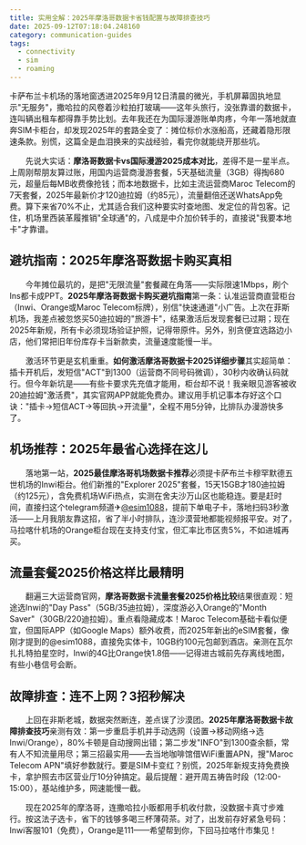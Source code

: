 ```yaml
---
title: 实用全解：2025年摩洛哥数据卡省钱配置与故障排查技巧
date: 2025-09-12T07:18:04.248160
category: communication-guides
tags:
  - connectivity
  - sim
  - roaming
---
```


卡萨布兰卡机场的落地窗透进2025年9月12日清晨的微光，手机屏幕固执地显示"无服务"，撒哈拉的风卷着沙粒拍打玻璃——这年头旅行，没张靠谱的数据卡，连叫辆出租车都得靠手势比划。去年我还在为国际漫游账单肉疼，今年一落地就直奔SIM卡柜台，却发现2025年的套路全变了：摊位标价水涨船高，还藏着隐形限速条款。别慌，这篇全是血泪换来的实战经验，看完你就能绕开那些坑。

　　先说大实话：**摩洛哥数据卡vs国际漫游2025成本对比**，差得不是一星半点。上周刚帮朋友算过账，用国内运营商漫游套餐，5天基础流量（3GB）得掏680元，超量后每MB收费像抢钱；而本地数据卡，比如主流运营商Maroc Telecom的7天套餐，2025年最新价才120迪拉姆（约85元），流量翻倍还送WhatsApp免费。算下来省70%不止，尤其适合我们这种要实时查地图、发定位的背包客。记住，机场里西装革履推销"全球通"的，八成是中介加价转手的，直接说"我要本地卡"才靠谱。

## 避坑指南：2025年摩洛哥数据卡购买真相

　　今年摊位最坑的，是把"无限流量"套餐藏在角落——实际限速1Mbps，刷个Ins都卡成PPT。**2025年摩洛哥数据卡购买避坑指南**第一条：认准运营商直营柜台（Inwi、Orange或Maroc Telecom标牌），别信"快速通道"小广告。上次在菲斯机场，我差点被忽悠买50迪拉姆的"旅游卡"，结果激活后发现套餐已过期；现在2025年新规，所有卡必须现场验证护照，记得带原件。另外，别贪便宜选路边小店，他们常把旧年份库存卡当新款卖，流量速度能慢一半。

　　激活环节更是玄机重重。**如何激活摩洛哥数据卡2025详细步骤**其实超简单：插卡开机后，发短信"ACT"到1300（运营商不同号码微调），30秒内收确认码就行。但今年新坑是——有些卡要求先充值才能用，柜台却不说！我亲眼见游客被收20迪拉姆"激活费"，其实官网APP就能免费办。建议用手机记事本存好这个口诀："插卡→短信ACT→等回执→开流量"，全程不用5分钟，比排队办漫游快多了。

## 机场推荐：2025年最省心选择在这儿

　　落地第一站，**2025最佳摩洛哥机场数据卡推荐**必须提卡萨布兰卡穆罕默德五世机场的Inwi柜台。他们新推的"Explorer 2025"套餐，15天15GB才180迪拉姆（约125元），含免费机场WiFi热点，实测在舍夫沙万山区也能稳连。要是赶时间，直接扫这个telegram频道✈[@esim1088](https://t.me/s/esim1088)，提前下单电子卡，落地扫码3秒激活——上月我朋友靠这招，省了半小时排队，连沙漠营地都能视频报平安。对了，马拉喀什机场的Orange柜台现在支持支付宝，但汇率比市区贵5%，不如进城再买。

## 流量套餐2025价格这样比最精明

　　翻遍三大运营商官网，**摩洛哥数据卡流量套餐2025价格比较**结果很直观：短途选Inwi的"Day Pass"（5GB/35迪拉姆），深度游必入Orange的"Month Saver"（30GB/220迪拉姆）。重点看隐藏成本！Maroc Telecom基础卡看似便宜，但国际APP（如Google Maps）额外收费，而2025年新出的eSIM套餐，像刚才提到的@esim1088，直接免实体卡，10GB约100元包邮到酒店。亲测在瓦尔扎扎特拍星空时，Inwi的4G比Orange快1.8倍——记得进古城前先存离线地图，有些小巷信号会断。

## 故障排查：连不上网？3招秒解决

　　上回在非斯老城，数据突然断连，差点误了沙漠团。**2025年摩洛哥数据卡故障排查技巧**亲测有效：第一步重启手机并手动选网（设置→移动网络→选Inwi/Orange），80%卡顿是自动搜网出错；第二步发"INFO"到1300查余额，常有人不知流量用尽；第三招最实用——去当地咖啡馆借WiFi重置APN，搜"Maroc Telecom APN"填好参数就行。要是SIM卡变红？别慌，2025年新规支持免费换卡，拿护照去市区营业厅10分钟搞定。最后提醒：避开周五祷告时段（12:00-15:00），基站维护多，网速能慢一截。

　　现在2025年的摩洛哥，连撒哈拉小贩都用手机收付款，没数据卡真寸步难行。按这法子选卡，省下的钱够多喝三杯薄荷茶。对了，出发前存好紧急号码：Inwi客服101（免费），Orange是111——希望帮到你，下回马拉喀什市集见！